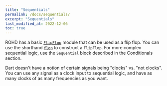 ```yaml
---
title: "Sequentials"
permalink: /docs/sequentials/
excerpt: "Sequentials"
last_modified_at: 2022-12-06
toc: true
---
```


ROHD has a basic [`FlipFlop`](https://intel.github.io/rohd/rohd/FlipFlop-class.html) module that can be used as a flip flop.  You can use the shorthand [`flop`](https://intel.github.io/rohd/rohd/flop.html) to construct a `FlipFlop`.  For more complex sequential logic, use the `Sequential` block described in the Conditionals section.

Dart doesn't have a notion of certain signals being "clocks" vs. "not clocks".  You can use any signal as a clock input to sequential logic, and have as many clocks of as many frequencies as you want.
